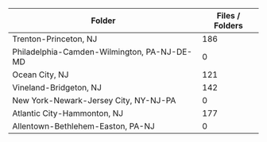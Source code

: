 | Folder                                      |   Files / Folders |
|---------------------------------------------|-------------------|
| Trenton-Princeton, NJ                       |               186 |
| Philadelphia-Camden-Wilmington, PA-NJ-DE-MD |                 0 |
| Ocean City, NJ                              |               121 |
| Vineland-Bridgeton, NJ                      |               142 |
| New York-Newark-Jersey City, NY-NJ-PA       |                 0 |
| Atlantic City-Hammonton, NJ                 |               177 |
| Allentown-Bethlehem-Easton, PA-NJ           |                 0 |
